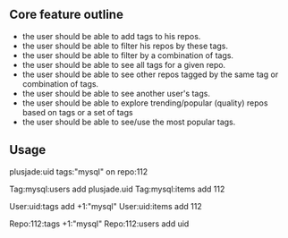 ## Core feature outline

- the user should be able to add tags to his repos.
- the user should be able to filter his repos by these tags.
- the user should be able to filter by a combination of tags.
- the user should be able to see all tags for a given repo.
- the user should be able to see other repos tagged by the same tag or combination of tags.
- the user should be able to see another user's tags.
- the user should be able to explore trending/popular (quality) repos based on tags or a set of tags
- the user should be able to see/use the most popular tags.

			
## Usage

plusjade:uid tags:"mysql" on repo:112 



Tag:mysql:users add plusjade.uid
Tag:mysql:items add 112

User:uid:tags add +1:"mysql"
User:uid:items add 112

Repo:112:tags  +1:"mysql"
Repo:112:users add uid



			
